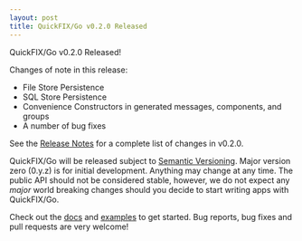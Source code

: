 ```yaml
---
layout: post
title: QuickFIX/Go v0.2.0 Released
---
```


QuickFIX/Go v0.2.0 Released!

Changes of note in this release:

* File Store Persistence
* SQL Store Persistence
* Convenience Constructors in generated messages, components, and groups
* A number of bug fixes

See the [Release Notes](https://github.com/quickfixgo/quickfix/blob/master/CHANGELOG.md)
for a complete list of changes in v0.2.0.

QuickFIX/Go will be released subject to [Semantic Versioning](http://semver.org).  Major version zero (0.y.z) is for initial development. Anything may change at any time. The public API should not be considered stable, however, we do not expect any *major* world breaking changes should you decide to start writing apps with QuickFIX/Go.

Check out the [docs](https://godoc.org/github.com/quickfixgo/quickfix) and [examples](https://github.com/quickfixgo/examples) to get started. Bug reports, bug fixes and pull requests are very welcome!
